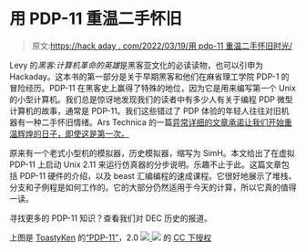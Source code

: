 # 用 PDP-11 重温二手怀旧

> 原文:[https://hack aday . com/2022/03/19/用 pdp-11 重温二手怀旧时光/](https://hackaday.com/2022/03/19/reliving-second-hand-nostalgia-with-the-pdp-11/)

Levy 的*黑客:计算机革命的英雄*是黑客亚文化的必读读物，也可以引申为 Hackaday。这本书的第一部分是关于早期黑客和他们在麻省理工学院 PDP-1 的冒险经历。PDP-11 在黑客史上赢得了特殊的地位，因为它是用来编写第一个 Unix 的小型计算机。我们总是惊讶地发现我们的读者中有多少人有关于编程 PDP 微型计算机的故事，通常是 PDP-11。我们这些错过了 PDP 体验的年轻人往往对旧机器有一种二手怀旧情绪。Ars Technica 的一篇[异常详细的文章承诺让我们开始重温辉煌的日子，即使这是第一次。](https://arstechnica.com/gadgets/2022/03/a-brief-tour-of-the-pdp-11-the-most-influential-minicomputer-of-all-time/)

原来有一个老式小型机的模拟器，历史模拟器，缩写为 SimH。本文给出了在虚拟 PDP-11 上启动 Unix 2.11 来运行仿真器的分步说明。乐趣不止于此。这篇文章包括 PDP-11 硬件的介绍，以及 beast 汇编编程的速成课程。它很好地展示了堆栈、分支和子例程是如何工作的。它的大部分仍然适用于今天的计算，所以它真的值得一读。

寻找更多的 PDP-11 知识？查看我们对 DEC 历史的报道。

上图是 [ToastyKen](https://www.flickr.com/photos/24226200@N00) 的[“PDP-11”](https://www.flickr.com/photos/24226200@N00/364960261)，2.0 [![](../Images/5cdb9c495ab68a4d5ac998eb7db0256c.png) ![](../Images/f84c2cf3afd4fd74b18c68d72ed04950.png)](https://creativecommons.org/licenses/by/2.0/&atype=html) 的 [CC 下授权](https://creativecommons.org/licenses/by/2.0/&atype=html)